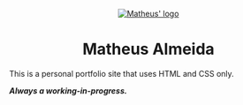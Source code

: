 <p align="center">
  <a href="https://matheusalmeida.design">
    <img src="https://user-images.githubusercontent.com/34585988/61099241-a3cc3c80-a42f-11e9-8b3f-be5e80e55d25.png" alt="Matheus' logo">
  </a>
</p>

<h1 align="center">Matheus Almeida</h1>

This is a personal portfolio site that uses HTML and CSS only.

**_Always a working-in-progress._**
